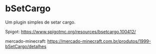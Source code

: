 # bSetCargo
Um plugin simples de setar cargo.

Spigot: https://www.spigotmc.org/resources/bsetcargo.100412/

mercado-minecraft: https://mercado-minecraft.com.br/produtos/1999-bSetCargo/detalhes
